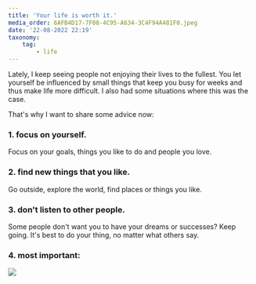 ```yaml
---
title: 'Your life is worth it.'
media_order: 6AFB4D17-7F08-4C95-A634-3C4F94A481F0.jpeg
date: '22-08-2022 22:19'
taxonomy:
    tag:
        - life
---
```


Lately, I keep seeing people not enjoying their lives to the fullest. You let yourself be influenced by small things that keep you busy for weeks and thus make life more difficult. I also had some situations where this was the case.

That's why I want to share some advice now:

### 1. focus on yourself.
Focus on your goals, things you like to do and people you love.

### 2. find new things that you like.
Go outside, explore the world, find places or things you like.

### 3. don't listen to other people.
Some people don't want you to have your dreams or successes? Keep going. It's best to do your thing, no matter what others say.

### 4. most important:
<img class="image"  src="/writing/your-life-is-worth-it/6AFB4D17-7F08-4C95-A634-3C4F94A481F0.jpeg">
